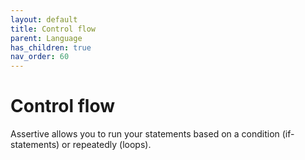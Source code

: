```yaml
---
layout: default
title: Control flow
parent: Language
has_children: true
nav_order: 60
---
```


# Control flow
Assertive allows you to run your statements based on a condition (if- statements) or repeatedly (loops).
